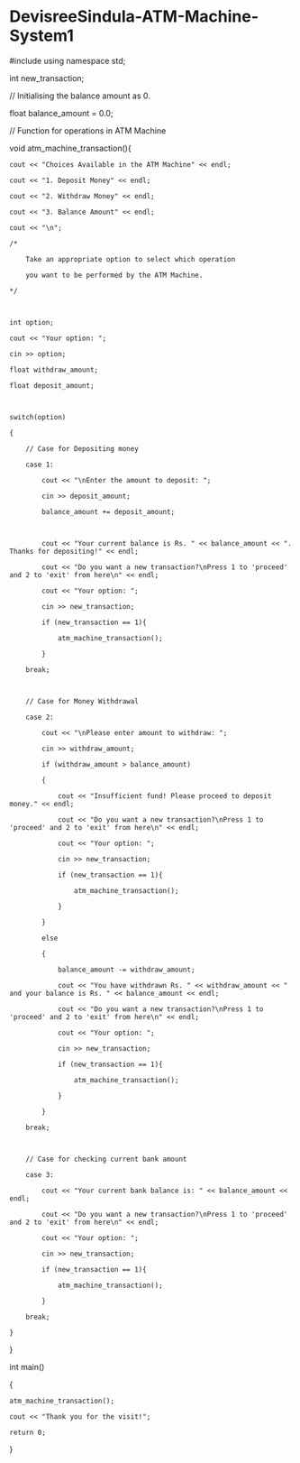 # DevisreeSindula-ATM-Machine-System1
#include <iostream>
using namespace std;



int new_transaction;



// Initialising the balance amount as 0.

float balance_amount = 0.0;



// Function for operations in ATM Machine

void atm_machine_transaction(){

    cout << "Choices Available in the ATM Machine" << endl;

    cout << "1. Deposit Money" << endl;

    cout << "2. Withdraw Money" << endl;

    cout << "3. Balance Amount" << endl;

    cout << "\n";

    /*

        Take an appropriate option to select which operation

        you want to be performed by the ATM Machine.

    */

   

    int option;

    cout << "Your option: ";

    cin >> option;

    float withdraw_amount;

    float deposit_amount;



    switch(option)

    {

        // Case for Depositing money

        case 1:

            cout << "\nEnter the amount to deposit: ";

            cin >> deposit_amount;

            balance_amount += deposit_amount;



            cout << "Your current balance is Rs. " << balance_amount << ". Thanks for depositing!" << endl;

            cout << "Do you want a new transaction?\nPress 1 to 'proceed' and 2 to 'exit' from here\n" << endl;

            cout << "Your option: ";

            cin >> new_transaction;

            if (new_transaction == 1){

                atm_machine_transaction();

            }

        break;

       

        // Case for Money Withdrawal

        case 2:

            cout << "\nPlease enter amount to withdraw: ";

            cin >> withdraw_amount;

            if (withdraw_amount > balance_amount)

            {

                cout << "Insufficient fund! Please proceed to deposit money." << endl;

                cout << "Do you want a new transaction?\nPress 1 to 'proceed' and 2 to 'exit' from here\n" << endl;

                cout << "Your option: ";

                cin >> new_transaction;

                if (new_transaction == 1){

                    atm_machine_transaction();

                }

            }

            else

            {

                balance_amount -= withdraw_amount;

                cout << "You have withdrawn Rs. " << withdraw_amount << " and your balance is Rs. " << balance_amount << endl;

                cout << "Do you want a new transaction?\nPress 1 to 'proceed' and 2 to 'exit' from here\n" << endl;

                cout << "Your option: ";

                cin >> new_transaction;

                if (new_transaction == 1){

                    atm_machine_transaction();

                }

            }

        break;

       

        // Case for checking current bank amount

        case 3:

            cout << "Your current bank balance is: " << balance_amount << endl;

            cout << "Do you want a new transaction?\nPress 1 to 'proceed' and 2 to 'exit' from here\n" << endl;

            cout << "Your option: ";

            cin >> new_transaction;

            if (new_transaction == 1){

                atm_machine_transaction();

            }

        break;

    }

}



int main()

{

    atm_machine_transaction();

    cout << "Thank you for the visit!";

    return 0;

}
